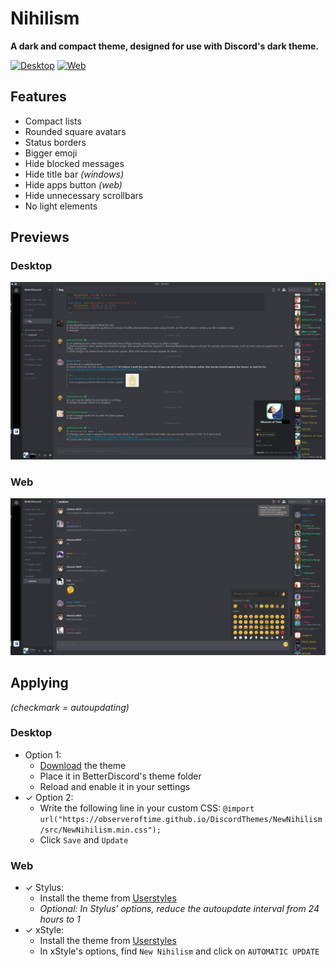 # Nihilism

**A dark and compact theme, designed for use with Discord's dark theme.**

[![Desktop](https://img.shields.io/badge/Desktop-v1.0.3-yellowgreen.svg)](src/NewNihilism.css)
[![Web](https://img.shields.io/badge/Web-v1.0.3-brightgreen.svg)](userstyles/NewNihilism.css)

## Features

- Compact lists
- Rounded square avatars
- Status borders
- Bigger emoji
- Hide blocked messages
- Hide title bar _(windows)_
- Hide apps button _(web)_
- Hide unnecessary scrollbars
- No light elements

## Previews

### Desktop
![Desktop](img/preview.png)

### Web
![Web](userstyles/preview.png)

## Applying

_(checkmark = autoupdating)_

### Desktop
- Option 1:
  - [Download](https://betterdiscord.net/ghdl?id=1345) the theme
  - Place it in BetterDiscord's theme folder
  - Reload and enable it in your settings
- ✓ Option 2:
  - Write the following line in your custom CSS: `@import url("https://observeroftime.github.io/DiscordThemes/NewNihilism/src/NewNihilism.min.css");`
  - Click `Save` and `Update`

### Web

- ✓ Stylus:
  - Install the theme from [Userstyles](https://userstyles.org/styles/147291/)
  - _Optional: In Stylus' options, reduce the autoupdate interval from 24 hours to 1_
- ✓ xStyle:
  - Install the theme from [Userstyles](https://userstyles.org/styles/147291/)
  - In xStyle's options, find `New Nihilism` and click on `AUTOMATIC UPDATE`
